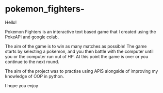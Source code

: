 # pokemon_fighters-

Hello! 

Pokemon Fighters is an interactive text based game that I created using the PokeAPI and google colab.

The aim of the game is to win as many matches as possible! The game starts by selecting a pokemon, and you then battle with the computer until you or the computer run out of HP. At this point the game is over or you continue to the next round. 

The aim of the project was to practise using APIS alongside of improving my knowledge of OOP in python. 

I hope you enjoy
